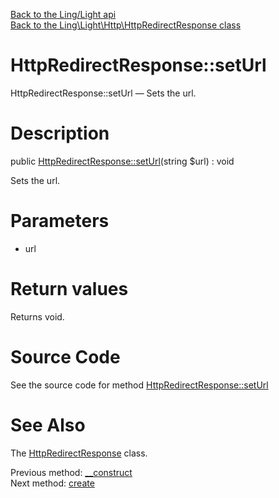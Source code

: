 [Back to the Ling/Light api](https://github.com/lingtalfi/Light/blob/master/doc/api/Ling/Light.md)<br>
[Back to the Ling\Light\Http\HttpRedirectResponse class](https://github.com/lingtalfi/Light/blob/master/doc/api/Ling/Light/Http/HttpRedirectResponse.md)


HttpRedirectResponse::setUrl
================



HttpRedirectResponse::setUrl — Sets the url.




Description
================


public [HttpRedirectResponse::setUrl](https://github.com/lingtalfi/Light/blob/master/doc/api/Ling/Light/Http/HttpRedirectResponse/setUrl.md)(string $url) : void




Sets the url.




Parameters
================


- url

    


Return values
================

Returns void.








Source Code
===========
See the source code for method [HttpRedirectResponse::setUrl](https://github.com/lingtalfi/Light/blob/master/Http/HttpRedirectResponse.php#L39-L43)


See Also
================

The [HttpRedirectResponse](https://github.com/lingtalfi/Light/blob/master/doc/api/Ling/Light/Http/HttpRedirectResponse.md) class.

Previous method: [__construct](https://github.com/lingtalfi/Light/blob/master/doc/api/Ling/Light/Http/HttpRedirectResponse/__construct.md)<br>Next method: [create](https://github.com/lingtalfi/Light/blob/master/doc/api/Ling/Light/Http/HttpRedirectResponse/create.md)<br>

